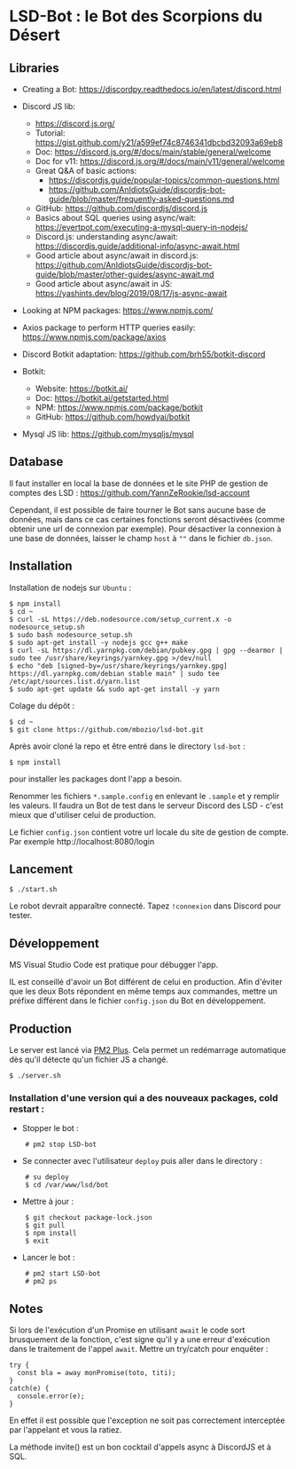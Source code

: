 LSD-Bot : le Bot des Scorpions du Désert
========================================

Libraries
---------

* Creating a Bot: https://discordpy.readthedocs.io/en/latest/discord.html
* Discord JS lib: 
  * https://discord.js.org/
  * Tutorial: https://gist.github.com/y21/a599ef74c8746341dbcbd32093a69eb8
  * Doc: https://discord.js.org/#/docs/main/stable/general/welcome
  * Doc for v11: https://discord.js.org/#/docs/main/v11/general/welcome
  * Great Q&A of basic actions: 
    * https://discordjs.guide/popular-topics/common-questions.html
    * https://github.com/AnIdiotsGuide/discordjs-bot-guide/blob/master/frequently-asked-questions.md
  * GitHub: https://github.com/discordjs/discord.js
  * Basics about SQL queries using async/wait: https://evertpot.com/executing-a-mysql-query-in-nodejs/
  * Discord.js: understanding async/await: https://discordjs.guide/additional-info/async-await.html
  * Good article about async/await in discord.js: https://github.com/AnIdiotsGuide/discordjs-bot-guide/blob/master/other-guides/async-await.md
  * Good article about async/await in JS: https://yashints.dev/blog/2019/08/17/js-async-await
* Looking at NPM packages: https://www.npmjs.com/
* Axios package to perform HTTP queries easily: https://www.npmjs.com/package/axios

* Discord Botkit adaptation: https://github.com/brh55/botkit-discord
* Botkit:
  * Website: https://botkit.ai/
  * Doc: https://botkit.ai/getstarted.html
  * NPM: https://www.npmjs.com/package/botkit
  * GitHub: https://github.com/howdyai/botkit
* Mysql JS lib: https://github.com/mysqljs/mysql

Database
--------

Il faut installer en local la base de données et le site PHP de gestion de comptes des LSD : https://github.com/YannZeRookie/lsd-account

Cependant, il est possible de faire tourner le Bot sans aucune base de données, mais dans ce cas certaines fonctions seront désactivées (comme obtenir une url de connexion par exemple).
Pour désactiver la connexion à une base de données, laisser le champ `host` à `""` dans le fichier `db.json`.

Installation
------------

Installation de nodejs sur `Ubuntu` :

    $ npm install
    $ cd ~
    $ curl -sL https://deb.nodesource.com/setup_current.x -o nodesource_setup.sh
    $ sudo bash nodesource_setup.sh
    $ sudo apt-get install -y nodejs gcc g++ make
    $ curl -sL https://dl.yarnpkg.com/debian/pubkey.gpg | gpg --dearmor | sudo tee /usr/share/keyrings/yarnkey.gpg >/dev/null
    $ echo "deb [signed-by=/usr/share/keyrings/yarnkey.gpg] https://dl.yarnpkg.com/debian stable main" | sudo tee /etc/apt/sources.list.d/yarn.list
    $ sudo apt-get update && sudo apt-get install -y yarn

Colage du dépôt :

    $ cd ~
    $ git clone https://github.com/mbozio/lsd-bot.git

Après avoir cloné la repo et être entré dans le directory `lsd-bot` :

    $ npm install

pour installer les packages dont l'app a besoin.

Renommer les fichiers `*.sample.config` en enlevant le `.sample` et y remplir les valeurs. Il faudra un Bot de test dans le serveur Discord des LSD - c'est mieux que d'utiliser celui de production.

Le fichier `config.json` contient votre url locale du site de gestion de compte. Par exemple http://localhost:8080/login

Lancement
---------

    $ ./start.sh

Le robot devrait apparaître connecté. Tapez `!connexion` dans Discord pour tester.

Développement
-------------

MS Visual Studio Code est pratique pour débugger l'app.

IL est conseillé d'avoir un Bot différent de celui en production. Afin d'éviter que les deux Bots répondent
en même temps aux commandes, mettre un préfixe différent dans le fichier `config.json` du Bot en développement.

Production
----------

Le server est lancé via [PM2 Plus](https://doc.pm2.io/en/plus/overview/). Cela permet un redémarrage automatique dès qu'il détecte qu'un fichier JS a changé.

    $ ./server.sh

### Installation d'une version qui a des nouveaux packages, cold restart :

- Stopper le bot :
```
    # pm2 stop LSD-bot
```
- Se connecter avec l'utilisateur `deploy` puis aller dans le directory :
```
    # su deploy
    $ cd /var/www/lsd/bot
```
- Mettre à jour :
```
    $ git checkout package-lock.json
    $ git pull
    $ npm install
    $ exit
```
- Lancer le bot :
```
    # pm2 start LSD-bot
    # pm2 ps
```

Notes
-----

Si lors de l'exécution d'un Promise en utilisant `await` le code sort brusquement de la fonction, c'est signe
qu'il y a une erreur d'exécution dans le traitement de l'appel `await`. Mettre un try/catch pour enquêter :

    try {
      const bla = away monPromise(toto, titi);
    }
    catch(e) {
      console.error(e);
    }

En effet il est possible que l'exception ne soit pas correctement interceptée par l'appelant et vous la ratiez.

La méthode invite() est un bon cocktail d'appels async à DiscordJS et à SQL.

